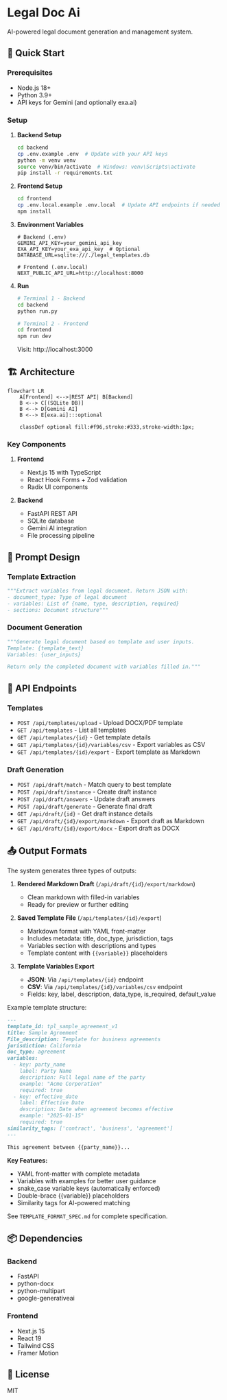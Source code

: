 # Legal Doc Ai

AI-powered legal document generation and management system.

## 🚀 Quick Start

### Prerequisites
- Node.js 18+
- Python 3.9+
- API keys for Gemini (and optionally exa.ai)

### Setup

1. **Backend Setup**
   ```bash
   cd backend
   cp .env.example .env  # Update with your API keys
   python -m venv venv
   source venv/bin/activate  # Windows: venv\Scripts\activate
   pip install -r requirements.txt
   ```

2. **Frontend Setup**
   ```bash
   cd frontend
   cp .env.local.example .env.local  # Update API endpoints if needed
   npm install
   ```

3. **Environment Variables**
   ```env
   # Backend (.env)
   GEMINI_API_KEY=your_gemini_api_key
   EXA_API_KEY=your_exa_api_key  # Optional
   DATABASE_URL=sqlite:///./legal_templates.db
   
   # Frontend (.env.local)
   NEXT_PUBLIC_API_URL=http://localhost:8000
   ```

4. **Run**
   ```bash
   # Terminal 1 - Backend
   cd backend
   python run.py
   
   # Terminal 2 - Frontend
   cd frontend
   npm run dev
   ```
   Visit: http://localhost:3000

## 🏗 Architecture

```mermaid
flowchart LR
    A[Frontend] <-->|REST API| B[Backend]
    B <--> C[(SQLite DB)]
    B <--> D[Gemini AI]
    B <--> E[exa.ai]:::optional
    
    classDef optional fill:#f96,stroke:#333,stroke-width:1px;
```

### Key Components
1. **Frontend**
   - Next.js 15 with TypeScript
   - React Hook Forms + Zod validation
   - Radix UI components

2. **Backend**
   - FastAPI REST API
   - SQLite database
   - Gemini AI integration
   - File processing pipeline

## 🤖 Prompt Design

### Template Extraction
```python
"""Extract variables from legal document. Return JSON with:
- document_type: Type of legal document
- variables: List of {name, type, description, required}
- sections: Document structure"""
```

### Document Generation
```python
"""Generate legal document based on template and user inputs.
Template: {template_text}
Variables: {user_inputs}

Return only the completed document with variables filled in."""
```

## 📡 API Endpoints

### Templates
- `POST /api/templates/upload` - Upload DOCX/PDF template
- `GET /api/templates` - List all templates
- `GET /api/templates/{id}` - Get template details
- `GET /api/templates/{id}/variables/csv` - Export variables as CSV
- `GET /api/templates/{id}/export` - Export template as Markdown

### Draft Generation
- `POST /api/draft/match` - Match query to best template
- `POST /api/draft/instance` - Create draft instance
- `POST /api/draft/answers` - Update draft answers
- `POST /api/draft/generate` - Generate final draft
- `GET /api/draft/{id}` - Get draft instance details
- `GET /api/draft/{id}/export/markdown` - Export draft as Markdown
- `GET /api/draft/{id}/export/docx` - Export draft as DOCX

## 📤 Output Formats

The system generates three types of outputs:

1. **Rendered Markdown Draft** (`/api/draft/{id}/export/markdown`)
   - Clean markdown with filled-in variables
   - Ready for preview or further editing

2. **Saved Template File** (`/api/templates/{id}/export`)
   - Markdown format with YAML front-matter
   - Includes metadata: title, doc_type, jurisdiction, tags
   - Variables section with descriptions and types
   - Template content with `{{variable}}` placeholders

3. **Template Variables Export**
   - **JSON**: Via `/api/templates/{id}` endpoint
   - **CSV**: Via `/api/templates/{id}/variables/csv` endpoint
   - Fields: key, label, description, data_type, is_required, default_value

Example template structure:
```markdown
---
template_id: tpl_sample_agreement_v1
title: Sample Agreement
File_description: Template for business agreements
jurisdiction: California
doc_type: agreement
variables:
  - key: party_name
    label: Party Name
    description: Full legal name of the party
    example: "Acme Corporation"
    required: true
  - key: effective_date
    label: Effective Date
    description: Date when agreement becomes effective
    example: "2025-01-15"
    required: true
similarity_tags: ['contract', 'business', 'agreement']
---

This agreement between {{party_name}}...
```

**Key Features:**
- YAML front-matter with complete metadata
- Variables with examples for better user guidance
- snake_case variable keys (automatically enforced)
- Double-brace {{variable}} placeholders
- Similarity tags for AI-powered matching

See `TEMPLATE_FORMAT_SPEC.md` for complete specification.

## 📦 Dependencies

### Backend
- FastAPI
- python-docx
- python-multipart
- google-generativeai

### Frontend
- Next.js 15
- React 19
- Tailwind CSS
- Framer Motion

## 📄 License
MIT
